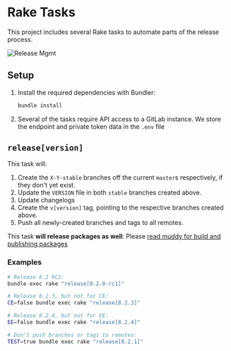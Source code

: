 # Rake Tasks

This project includes several Rake tasks to automate parts of the release
process.

![Release Mgmt](https://gitlab.com/rioos/ottavada/raw/master/images/masco.png)
## Setup

1. Install the required dependencies with Bundler:

    ```sh
    bundle install
    ```

1. Several of the tasks require API access to a GitLab instance. We store the
   endpoint and private token data in the `.env` file

## `release[version]`

This task will:

1. Create the `X-Y-stable` branches off the current `master`s respectively, if they don't yet exist.
2. Update the `VERSION` file in both `stable` branches created above.
3. Update changelogs
4. Create the `v[version]` tag, pointing to the respective
   branches created above.
5. Push all newly-created branches and tags to all remotes.

This task **will release packages as well**: Please [read muddy for build and publishing packages](https://gitlab.com/rioos/muddy)

### Examples

```sh
# Release 8.2 RC1:
bundle exec rake "release[8.2.0-rc1]"

# Release 8.2.3, but not for CE:
CE=false bundle exec rake "release[8.2.3]"

# Release 8.2.4, but not for EE:
EE=false bundle exec rake "release[8.2.4]"

# Don't push branches or tags to remotes:
TEST=true bundle exec rake "release[8.2.1]"

```
